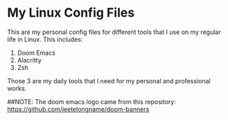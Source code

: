 # My Linux Config Files 
This are my personal config files for different tools that I use on my regular life in Linux. This includes:
1. Doom Emacs
2. Alacritty
3. Zsh

Those 3 are my daily tools that I need for my personal and professional works.

##NOTE: The doom emacs logo came from this repository: https://github.com/jeetelongname/doom-banners